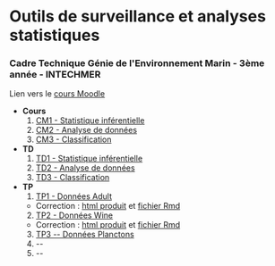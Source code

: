 # Outils de surveillance et analyses statistiques

### Cadre Technique Génie de l'Environnement Marin - 3ème année - INTECHMER

Lien vers le [cours Moodle](https://par.moodle.lecnam.net/course/view.php?id=22651)

-   **Cours**
    1. [CM1 - Statistique inférentielle](cm1--stat-inf.html)
    2. [CM2 - Analyse de données](cm2--add.html)
    3. [CM3 - Classification](cm3--classif.html)
-   **TD**
    1. [TD1 - Statistique inférentielle](td1--stat-inf.html)
    2. [TD2 - Analyse de données](td2--add.html)
    3. [TD3 - Classification](td3--classif.html)
-   **TP**
    1. [TP1 - Données Adult](tp1--adult.html)
      - Correction : [html produit](tp1--correction.html) et [fichier Rmd](tp1--correction.Rmd)
    2. [TP2 - Données Wine](tp2--wine.html)
      - Correction : [html produit](tp2--correction.html) et [fichier Rmd](tp2--correction.Rmd)
    3. [TP3 -- Données Planctons](tp3--planctons.html)
    4.  --
    5.  --

<!--
Programme à faire :
- Taille d'échantillon
- Test : Normalité, Shapiro, chi^2/Fisher, T-test/Wilcoxon, ANOVA/Kruskal-Wallis
- ADD : ACP, AFC, HAC, k-means
- Méthodologie, échantillonage/sondage
- Variable aléatoire vs variable contrôlée
- Mise en place du protocole ?
- PCOA ??
Organisation :
- CM 1h30  -> Proba, loi et Test
- CM 2h    -> ACP et AFC
- CM 1h30  -> CAH et k-means
- TD 1h30  -> Tests sur R (normalité, chisq, t.test/wilcox, cor.test)
- TD 1h30  -> ACP et AFC sur R
- TD 1h30  -> k-means sur R
- TP 3h    -> jeu de données "simple" avec une variable cible binaire idéalement
- TP 3h    -> jeu plus complexe & introduction ANOVA/Kruskall-Wallis
- TP 3h    -> 
- TP 3h    -> 
- TP 3h    -> Récap' global
-->

